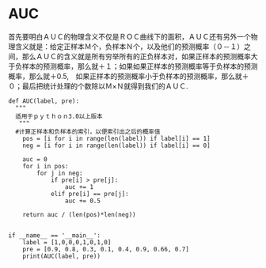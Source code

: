 # AUC
首先要明白ＡＵＣ的物理含义不仅是ＲＯＣ曲线下的面积，ＡＵＣ还有另外一个物理含义就是：给定正样本Ｍ个，负样本Ｎ个，以及他们的预测概率（０－１）之间，那么ＡＵＣ的含义就是所有穷举所有的正负样本对，如果正样本的预测概率大于负样本的预测概率，那么就＋１；如果如果正样本的预测概率等于负样本的预测概率，那么就＋0.5,　如果正样本的预测概率小于负样本的预测概率，那么就＋０；最后把统计处理的个数除以Ｍ×Ｎ就得到我们的ＡＵＣ.

    def AUC(label, pre):
      """
      适用于ｐｙｔｈｏｎ3.0以上版本
       """
      #计算正样本和负样本的索引，以便索引出之后的概率值
        pos = [i for i in range(len(label)) if label[i] == 1]
        neg = [i for i in range(len(label)) if label[i] == 0]

        auc = 0
        for i in pos:
            for j in neg:
                if pre[i] > pre[j]:
                    auc += 1
                elif pre[i] == pre[j]:
                    auc += 0.5

        return auc / (len(pos)*len(neg))


    if __name__ == '__main__':
        label = [1,0,0,0,1,0,1,0]
        pre = [0.9, 0.8, 0.3, 0.1, 0.4, 0.9, 0.66, 0.7]
        print(AUC(label, pre))

